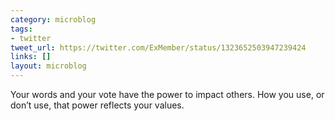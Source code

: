```yaml
---
category: microblog
tags:
- twitter
tweet_url: https://twitter.com/ExMember/status/1323652503947239424
links: []
layout: microblog
---
```

Your words and your vote have the power to impact others. How you use, or don’t use, that power reflects your values.
